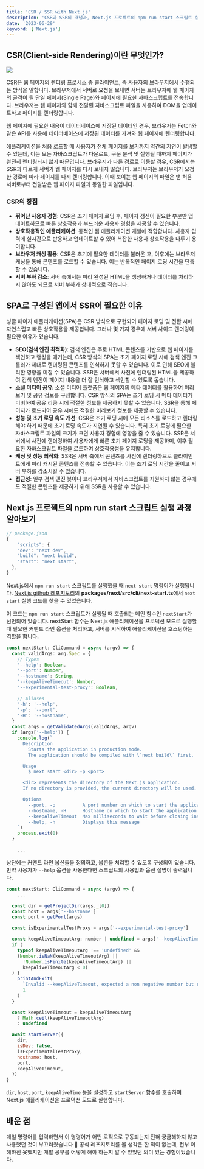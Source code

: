 ```yaml
---
title: 'CSR / SSR with Next.js'
description: 'CSR과 SSR의 개념과, Next.js 프로젝트의 npm run start 스크립트 실행 과정을 알아봅니다.'
date: '2023-06-29'
keyword: ['Next.js']
---
```


## CSR(Client-side Rendering)이란 무엇인가?

![](230629.png)

 CSR은 웹 페이지의 렌더링 프로세스 중 클라이언트, 즉 사용자의 브라우저에서 수행되는 방식을 말합니다. 브라우저에서 서버로 요청을 보내면 서버는 브라우저에 웹 페이지의 골격이 될 단일 페이지(Single Page)와 페이지에 필요한 자바스크립트를 전송합니다. 브라우저는 웹 페이지와 함께 전달된 자바스크립트 파일을 사용하여 DOM을 업데이트하고 페이지를 렌더링합니다.

 웹 페이지에 필요한 내용이 데이터베이스에 저장된 데이터인 경우, 브라우저는 Fetch와 같은 API를 사용해 데이터베이스에 저장된 데이터를 가져와 웹 페이지에 렌더링합니다.

 애플리케이션을 처음 로드할 때 사용자가 전체 페이지를 보기까지 약간의 지연이 발생할 수 있는데, 이는 모든 자바스크립트가 다운로드, 구문 분석 및 실행될 때까지 페이지가 완전히 렌더링되지 않기 때문입니다. 브라우저가 다른 경로로 이동할 경우, CSR에서는 SSR과 다르게 서버가 웹 페이지를 다시 보내지 않습니다. 브라우저는 브라우저가 요청한 경로에 따라 페이지를 다시 렌더링합니다. 이때 보이는 웹 페이지의 파일은 맨 처음 서버로부터 전달받은 웹 페이지 파일과 동일한 파일입니다.

### CSR의 장점

- **뛰어난 사용자 경험**: CSR은 초기 페이지 로딩 후, 페이지 갱신이 필요한 부분만 업데이트하므로 빠른 상호작용과 부드러운 사용자 경험을 제공할 수 있습니다.
- **상호작용적인 애플리케이션**: 동적인 웹 애플리케이션 개발에 적합합니다. 사용자 입력에 실시간으로 반응하고 업데이트할 수 있어 복잡한 사용자 상호작용을 다루기 용이합니다.
- **브라우저 캐싱 활용**: CSR은 초기에 필요한 데이터를 불러온 후, 이후에는 브라우저 캐싱을 통해 콘텐츠를 로드할 수 있습니다. 이는 반복적인 페이지 로딩 시간을 단축할 수 있습니다.
- **서버 부하 감소**: 서버 측에서는 미리 완성된 HTML을 생성하거나 데이터를 처리하지 않아도 되므로 서버 부하가 상대적으로 적습니다.

## SPA로 구성된 앱에서 SSR이 필요한 이유

싱글 페이지 애플리케이션(SPA)은 CSR 방식으로 구현되어 페이지 로딩 및 전환 시에 자연스럽고 빠른 상호작용을 제공합니다. 그러나 몇 가지 경우에 서버 사이드 렌더링이 필요한 이유가 있습니다.

- **SEO(검색 엔진 최적화)**: 검색 엔진은 주로 HTML 콘텐츠를 기반으로 웹 페이지를 색인하고 랭킹을 매기는데, CSR 방식의 SPA는 초기 페이지 로딩 시에 검색 엔진 크롤러가 제대로 렌더링된 콘텐츠를 인식하지 못할 수 있습니다. 이로 인해 SEO에 불리한 영향을 미칠 수 있습니다. SSR은 서버에서 사전에 렌더링된 HTML을 제공하여 검색 엔진이 페이지 내용을 더 잘 인식하고 색인할 수 있도록 돕습니다.
- **소셜 미디어 공유**: 소셜 미디어 플랫폼은 웹 페이지의 메타 데이터를 활용하여 미리보기 및 공유 정보를 구성합니다. CSR 방식의 SPA는 초기 로딩 시 메타 데이터가 미비하여 공유 리킁 시에 적절한 정보를 제공하지 못할 수 있습니다. SSR을 통해 페이지가 로드되어 공유 시에도 적절한 미리보기 정보를 제공할 수 있습니다.
- **성능 및 초기 로딩 속도 개선**: CSR은 초기 로딩 시에 모든 리소스를 로드하고 렌더링해야 하기 때문에 초기 로딩 속도가 지연될 수 있습니다. 특히 초기 로딩에 필요한 자바스크립트 파일의 크기가 크면 사용자 경험에 영향을 줄 수 있습니다. SSR은 서버에서 사전에 렌더링하여 사용자에게 빠른 초기 페이지 로딩을 제공하며, 이후 필요한 자바스크립트 파일을 로드하여 상호작용성을 유지합니다.
- **캐싱 및 성능 최적화**: SSR은 서버 측에서 콘텐츠를 사전에 렌더링하므로 클라이언트에게 미리 캐시된 콘텐츠를 전송할 수 있습니다. 이는 초기 로딩 시간을 줄이고 서버 부하를 감소시킬 수 있습니다.
- **접근성**: 일부 검색 엔진 봇이나 브라우저에서 자바스크립트를 지원하지 않는 경우에도 적절한 콘텐츠를 제공하기 위해 SSR을 사용할 수 있습니다.

## Next.js 프로젝트의 npm run start 스크립트 실행 과정 알아보기

```jsx
// package.json
{
	"scripts": {
    "dev": "next dev",
    "build": "next build",
    "start": "next start",
  },
}
```

Next.js에서 `npm run start` 스크립트를 실행했을 때 `next start` 명령어가 실행됩니다. [Next.js github 레포지토리](https://github.com/vercel/next.js)의 **packages/next/src/cli/next-start.ts**에서 `next start` 실행 코드를 찾을 수 있었습니다.

이 코드는 `npm run start` 스크립트가 실행될 때 호출되는 메인 함수인 `nextStart`가 선언되어 있습니다. nextStart 함수는 Next.js 애플리케이션을 프로덕션 모드로 실행할 때 필요한 커맨드 라인 옵션을 처리하고, 서버를 시작하여 애플리케이션을 호스팅하는 역할을 합니다.

```jsx
const nextStart: CliCommand = async (argv) => {
  const validArgs: arg.Spec = {
    // Types
    '--help': Boolean,
    '--port': Number,
    '--hostname': String,
    '--keepAliveTimeout': Number,
    '--experimental-test-proxy': Boolean,

    // Aliases
    '-h': '--help',
    '-p': '--port',
    '-H': '--hostname',
  }
  const args = getValidatedArgs(validArgs, argv)
  if (args['--help']) {
    console.log(`
      Description
        Starts the application in production mode.
        The application should be compiled with \`next build\` first.

      Usage
        $ next start <dir> -p <port>

      <dir> represents the directory of the Next.js application.
      If no directory is provided, the current directory will be used.

      Options
        --port, -p          A port number on which to start the application
        --hostname, -H      Hostname on which to start the application (default: 0.0.0.0)
        --keepAliveTimeout  Max milliseconds to wait before closing inactive connections
        --help, -h          Displays this message
    `)
    process.exit(0)
  }

	...
```

상단에는 커맨드 라인 옵션들을 정의하고, 옵션을 처리할 수 있도록 구성되어 있습니다. 만약 사용자가 `--help` 옵션을 사용한다면 스크립트의 사용법과 옵션 설명이 출력됩니다.

```jsx
const nextStart: CliCommand = async (argv) => {
	...

  const dir = getProjectDir(args._[0])
  const host = args['--hostname']
  const port = getPort(args)

  const isExperimentalTestProxy = args['--experimental-test-proxy']

  const keepAliveTimeoutArg: number | undefined = args['--keepAliveTimeout']
  if (
    typeof keepAliveTimeoutArg !== 'undefined' &&
    (Number.isNaN(keepAliveTimeoutArg) ||
      !Number.isFinite(keepAliveTimeoutArg) ||
      keepAliveTimeoutArg < 0)
  ) {
    printAndExit(
      `Invalid --keepAliveTimeout, expected a non negative number but received "${keepAliveTimeoutArg}"`,
      1
    )
  }

  const keepAliveTimeout = keepAliveTimeoutArg
    ? Math.ceil(keepAliveTimeoutArg)
    : undefined

  await startServer({
    dir,
    isDev: false,
    isExperimentalTestProxy,
    hostname: host,
    port,
    keepAliveTimeout,
  })
}
```

`dir`, `host`, `port`, `keepAliveTime` 등을 설정하고 `startServer` 함수를 호출하여 Next.js 애플리케이션을 프로덕션 모드로 실행합니다.

## 배운 점

매일 명령어를 입력하면서 이 명령어가 어떤 로직으로 구동되는지 전혀 궁금해하지 않고 사용했던 것이 부끄러웠습니다 🥲 공식 레포지토리를 볼 생각은 한 적이 없는데, 전부 이해하진 못했지만 개발 공부를 어떻게 해야 하는지 알 수 있었던 의미 있는 경험이었습니다.